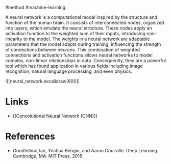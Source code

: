 #method #machine-learning

A neural network is a computational model inspired by the structure and function of the human brain. It consists of interconnected nodes, organized into layers, which emulate the neural structure. These nodes apply an activation function to the weighted sum of their inputs, introducing non-linearity to the model.  The weights in a neural network are adaptable parameters that the model adapts during training, influencing the strength of connections between neurons. This combination of weighted connections and activation functions allows neural networks to model complex, non-linear relationships in data. Consequently, they are a powerful tool which has found application in various fields including image recognition, natural language processing, and even physics. 

![[neural_network.excalidraw|600]]
# Links
- [[Convolutional Neural Network (CNN)]]

# References
- Goodfellow, Ian, Yoshua Bengio, and Aaron Courville. Deep Learning. Cambridge, MA: MIT Press, 2016. 